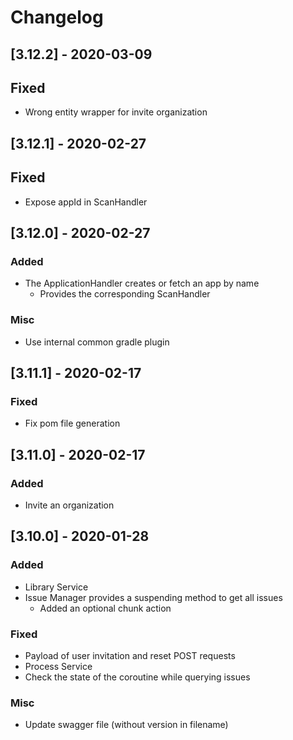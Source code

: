 # Changelog

## [3.12.2] - 2020-03-09
## Fixed
- Wrong entity wrapper for invite organization

## [3.12.1] - 2020-02-27
## Fixed
- Expose appId in ScanHandler

## [3.12.0] - 2020-02-27
### Added
- The ApplicationHandler creates or fetch an app by name
  - Provides the corresponding ScanHandler
### Misc
- Use internal common gradle plugin

## [3.11.1] - 2020-02-17
### Fixed
- Fix pom file generation

## [3.11.0] - 2020-02-17
### Added
- Invite an organization

## [3.10.0] - 2020-01-28
### Added
- Library Service
- Issue Manager provides a suspending method to get all issues
  - Added an optional chunk action
### Fixed
- Payload of user invitation and reset POST requests
- Process Service
- Check the state of the coroutine while querying issues
### Misc
- Update swagger file (without version in filename)